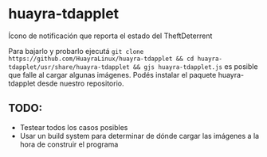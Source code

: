 # huayra-tdapplet

Ícono de notificación que reporta el estado del TheftDeterrent 

Para bajarlo y probarlo ejecutá `git clone https://github.com/HuayraLinux/huayra-tdapplet && cd huayra-tdapplet/usr/share/huayra-tdapplet && gjs huayra-tdapplet.js`
es posible que falle al cargar algunas imágenes. Podés instalar el paquete huayra-tdapplet desde nuestro repositorio.

## TODO:
 * Testear todos los casos posibles
 * Usar un build system para determinar de dónde cargar las imágenes a la hora de construir el programa
